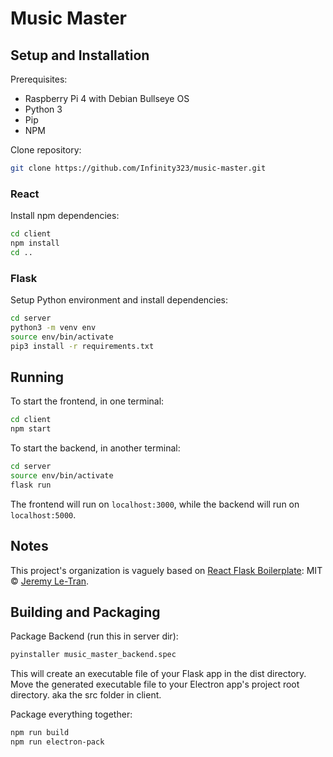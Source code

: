 # Music Master

## Setup and Installation

Prerequisites:

* Raspberry Pi 4 with Debian Bullseye OS
* Python 3
* Pip
* NPM

Clone repository:

```bash
git clone https://github.com/Infinity323/music-master.git
```

### React

Install npm dependencies:

```bash
cd client
npm install
cd ..
```

### Flask

Setup Python environment and install dependencies:

```bash
cd server
python3 -m venv env
source env/bin/activate
pip3 install -r requirements.txt
```

## Running

To start the frontend, in one terminal:

```bash
cd client
npm start
```

To start the backend, in another terminal:

```bash
cd server
source env/bin/activate
flask run
```

The frontend will run on `localhost:3000`, while the backend will run on `localhost:5000`.

## Notes

This project's organization is vaguely based on [React Flask Boilerplate](https://github.com/jeremyletran/react-flask-boilerplate): MIT © [Jeremy Le-Tran](https://github.com/jeremyletran).

## Building and Packaging

Package Backend (run this in server dir):

```bash
pyinstaller music_master_backend.spec
```

This will create an executable file of your Flask app in the dist directory.
Move the generated executable file to your Electron app's project root directory. aka the src folder in client.

Package everything together:

```bash
npm run build
npm run electron-pack
```
